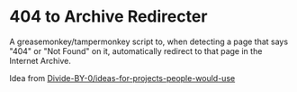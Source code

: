 # 404 to Archive Redirecter

A greasemonkey/tampermonkey script to, when detecting a page that says "404" or "Not Found" on it, automatically redirect to that page in the Internet Archive.

Idea from [Divide-BY-0/ideas-for-projects-people-would-use](https://github.com/Divide-By-0/ideas-for-projects-people-would-use?tab=readme-ov-file#programming-tools)
